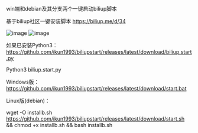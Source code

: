 win端和debian及其分支两个一键启动biliup脚本

基于biliup社区一键安装脚本 https://biliup.me/d/34

![image](https://github.com/ikun1993/biliupstart/assets/96544807/1097ed4a-3920-431d-afb0-fe827b24757c)
![image](https://github.com/ikun1993/biliupstart/assets/96544807/7939d577-e910-4d0f-a40c-002f1adeba6b)

如果已安装Python3：
https://github.com/ikun1993/biliupstart/releases/latest/download/biliup.start.py

Python3 biliup.start.py


Windows版：
https://github.com/ikun1993/biliupstart/releases/latest/download/start.bat


Linux版(debian)：

wget -O installb.sh https://github.com/ikun1993/biliupstart/releases/latest/download/start.sh && chmod +x installb.sh && bash installb.sh
